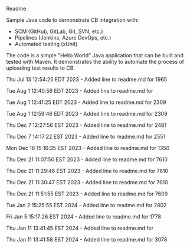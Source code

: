 Readme

Sample Java code to demonstrate CB integration with:
- SCM (GitHub, GitLab, Git, SVN, etc.)
- Pipelines (Jenkins, Azure DevOps, etc.)
- Automated testing (xUnit)

The code is a simple "Hello World" Java application that can be built and 
tested with Maven. It demonstrates the ability to automate the process of
uploading test results to CB.



Thu Jul 13 12:54:25 EDT 2023 - Added line to readme.md for 1965

Tue Aug  1 12:40:56 EDT 2023 - Added line to readme.md for 

Tue Aug  1 12:41:25 EDT 2023 - Added line to readme.md for 2309

Tue Aug  1 12:59:46 EDT 2023 - Added line to readme.md for 2309

Thu Dec  7 12:27:56 EST 2023 - Added line to readme.md for 2481

Thu Dec  7 14:17:22 EST 2023 - Added line to readme.md for 2551

Mon Dec 18 15:16:35 EST 2023 - Added line to readme.md for 1350

Thu Dec 21 11:07:50 EST 2023 - Added line to readme.md for 7610

Thu Dec 21 11:29:46 EST 2023 - Added line to readme.md for 7610

Thu Dec 21 11:30:47 EST 2023 - Added line to readme.md for 7610

Thu Dec 21 11:51:55 EST 2023 - Added line to readme.md for 7609

Tue Jan  2 15:25:55 EST 2024 - Added line to readme.md for 2802

Fri Jan  5 15:17:26 EST 2024 - Added line to readme.md for 1778

Thu Jan 11 13:41:45 EST 2024 - Added line to readme.md for 

Thu Jan 11 13:41:58 EST 2024 - Added line to readme.md for 3078
